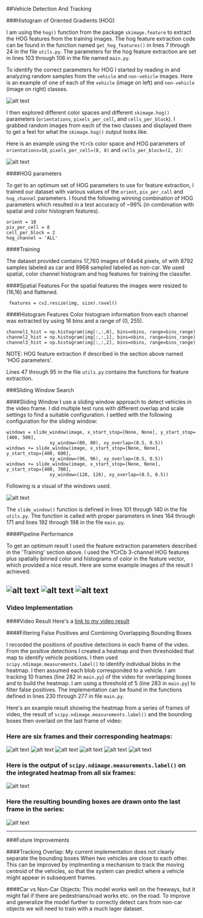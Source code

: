 ##Vehicle Detection And Tracking

[//]: # (Image References)
[image1]:  ./output_images/1_car_noncar.png
[image2]:  ./output_images/2_hog_car_noncar.png
[image3]:  ./output_images/3_detection.png
[image4]:  ./output_images/4_detection.png
[image5]:  ./output_images/5_detection.png
[image6]:  ./output_images/heat_1.png
[image7]:  ./output_images/heat_2.png
[image8]:  ./output_images/heat_3.png
[image9]:  ./output_images/heat_4.png
[image10]: ./output_images/heat_5.png
[image11]: ./output_images/heat_6.png
[image12]: ./output_images/heat_cars.png
[image13]: ./output_images/heat_boxes.png
[image14]: ./output_images/windows.png
[video1]:  ./project_video_out.mp4

###Histogram of Oriented Gradients (HOG)

I am using the `hog()` function from the package `skimage.feature` to extract the HOG features from the training images. The  hog feature extraction code can be found in the function named `get_hog_features()` in lines 7 through 24 in the file `utils.py`. The parameters for the hog feature extraction are set in lines 103 through 106 in the file named `main.py`.

To identify the correct parameters for HOG I started by reading in and analyzing random samples from the `vehicle` and `non-vehicle` images.  Here is an example of one of each of the `vehicle` (image on left) and `non-vehicle` (image on right) classes.

![alt text][image1]

I then explored different color spaces and different `skimage.hog()` parameters (`orientations`, `pixels_per_cell`, and `cells_per_block`).  I grabbed random images from each of the two classes and displayed them to get a feel for what the `skimage.hog()` output looks like.

Here is an example using the `YCrCb` color space and HOG parameters of `orientations=10`, `pixels_per_cell=(8, 8)` and `cells_per_block=(2, 2)`:

![alt text][image2]

####HOG parameters

To get to an optimum set of HOG parameters to use for feature extraction, I trained our dataset with various values of the `orient`, `pix_per_call` and `hog_channel` parameters. I found the following winning combination of HOG parameters which resulted in a test accuracy of ~99% (in combination with spatial and color histogram features).

    orient = 10
    pix_per_cell = 8
    cell_per_block = 2
    hog_channel = 'ALL'

####Training

The dataset provided contains 17,760 images of 64x64 pixels, of with 8792 samples labeled as car and 8968 sampled labeled as non-car. We used spatial, color channel histogram and hog features for training the classifer.

####Spatial Features
For the spatial features the images were resized to (16,16) and flattened.

     features = cv2.resize(img, size).ravel()
       
####Histogram Features
Color histogram information from each channel was extracted by using 16 bins and a range of (0, 255).

    channel1_hist = np.histogram(img[:,:,0], bins=nbins, range=bins_range)
    channel2_hist = np.histogram(img[:,:,1], bins=nbins, range=bins_range)
    channel3_hist = np.histogram(img[:,:,2], bins=nbins, range=bins_range)

NOTE: HOG feature extraction if described in the section above named 'HOG parameters'.

Lines 47 through 95 in the file `utils.py` contains the functions for feature extraction. 

###Sliding Window Search

####Sliding Window
I use a sliding window approach to detect vehicles in the video frame. I did multiple test runs with different overlap and scale settings to find a suitable configuration. I settled with the following configuration for the sliding window:
    
    windows = slide_window(image, x_start_stop=[None, None], y_start_stop=[400, 500],
                    xy_window=(80, 80), xy_overlap=(0.5, 0.5))
    windows += slide_window(image, x_start_stop=[None, None], y_start_stop=[400, 600],
                    xy_window=(96, 96), xy_overlap=(0.5, 0.5))
    windows += slide_window(image, x_start_stop=[None, None], y_start_stop=[400, 700],
                    xy_window=(128, 128), xy_overlap=(0.5, 0.5))

Following is a visual of the windows used.

![alt text][image14]

The `slide_window()` function is defined in lines 101 through 140 in the file `utils.py`. The function is called with proper parameters in lines 164 through 171 and lines 192 through 198 in the file `main.py`.

####Pipeline Performance

To get an optimum result I used the feature extraction parameters described in the 'Training' section above. I used the YCrCb 3-channel HOG features plus spatially binned color and histograms of color in the feature vector, which provided a nice result.  Here are some example images of the result I achieved:

![alt text][image3]
![alt text][image4]
![alt text][image5]
---

### Video Implementation

####Video Result
Here's a [link to my video result](./project_video_out.mp4)


####Filtering False Positives and Combining Overlapping Bounding Boxes

I recorded the positions of positive detections in each frame of the video.  From the positive detections I created a heatmap and then thresholded that map to identify vehicle positions.  I then used `scipy.ndimage.measurements.label()` to identify individual blobs in the heatmap.  I then assumed each blob corresponded to a vehicle. I am tracking 10 frames (line 282 in `main.py`) of the video for overlapping boxes and to build the heatmap. I am using a threshold of 5 (line 283 in `main.py`) to filter false positives. The implementation can be found in the functions defined in lines 230 through 277 in file `main.py`.

Here's an example result showing the heatmap from a series of frames of video, the result of `scipy.ndimage.measurements.label()` and the bounding boxes then overlaid on the last frame of video:

### Here are six frames and their corresponding heatmaps:

![alt text][image6]
![alt text][image7]
![alt text][image8]
![alt text][image9]
![alt text][image10]
![alt text][image11]

### Here is the output of `scipy.ndimage.measurements.label()` on the integrated heatmap from all six frames:
![alt text][image12]

### Here the resulting bounding boxes are drawn onto the last frame in the series:
![alt text][image13]



---

###Future Improvements

####Tracking Overlap: 
My current implementation does not clearly separate the bounding boxes When two vehicles are close to each other. This can be improved by implmenting a mechanism to track the moving centroid of the vehicles, so that the system can predict where a vehicle might appear in subsequent frames.

####Car vs Non-Car Objects: 
This model works well on the freeways, but it might fail if there are pedestrians/road works etc. on the road. To improve and generalize the model further to correctly detect cars from non-car objects we will need to train with a much lager dataset.

